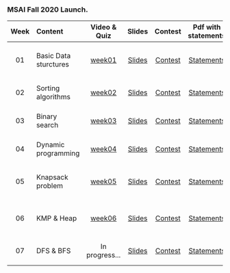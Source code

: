### MSAI Fall 2020 Launch.

| Week   | Content                | Video & Quiz | Slides | Contest | Pdf with statements | Soft Deadline |
|:------:|:-----------------------|:-------:|:-------:|:------------:|:-------------------:|:------------------:|
| 01     | Basic Data sturctures  | [week01](https://oninemipt.teachbase.ru/course_sessions/260333) | [Slides](../master/week01_basic_data_structures/MSAI.Fall.2020.L1.slides.pdf) | [Contest](https://contest.yandex.ru/contest/20638/?lang=en) | [Statements](../master/homeworks/assignment01/MSAI.Fall.2020.L1.home_assignment_statements.pdf) |  (Updated) 27.10.2020 20:00 GMT+3 |
| 02     | Sorting algorithms  | [week02](https://oninemipt.teachbase.ru/course_sessions/263210) | [Slides](../master/week02_sorting_algorithms/MSAI.Fall.2020.L2.slides.pdf) | [Contest](https://contest.yandex.ru/contest/21148/?lang=en) | [Statements](../master/homeworks/assignment02/MSAI.Fall.2020.L2.home_assignment_statements.pdf) |  27.10.2020 20:00 GMT+3 |
| 03     | Binary search | [week03](https://oninemipt.teachbase.ru/course_sessions/265141) | [Slides](../master/week03_binary_search/MSAI.Fall.2020.L3.slides.pdf) | [Contest](https://contest.yandex.ru/contest/21556/?lang=en) | [Statements](../master/homeworks/assignment03/MSAI.Fall.2020.L3.home_assignment_statements.pdf) |  03.11.2020 20:00 GMT+3 |
| 04     | Dynamic programming | [week04](https://oninemipt.teachbase.ru/course_sessions/268989) | [Slides](../master/week04_dynamic_programming/MSAI.Fall.2020.L4.slides.pdf) | [Contest](https://contest.yandex.ru/contest/21842/?lang=en) | [Statements](../master/homeworks/assignment04/MSAI.Fall.2020.L4.home_assignment_statements.pdf) |  10.11.2020 20:00 GMT+3 |
| 05     | Knapsack problem | [week05](https://oninemipt.teachbase.ru/course_sessions/272170) | [Slides](../master/week05_knapsack/MSAI.Fall.2020.L5.slides.pdf) | [Contest](https://contest.yandex.ru/contest/22229/?lang=en) | [Statements](../master/homeworks/assignment05/MSAI.Fall.2020.L5.home_assignment_statements.pdf) |  (Updated) 24.11.2020 20:00 GMT+3 |
| 06     | KMP & Heap | [week06](https://oninemipt.teachbase.ru/course_sessions/274494) | [Slides](../master/week06_kmp_heap/MSAI.Fall.2020.L6.slides.pdf) | [Contest](https://contest.yandex.ru/contest/22650/?lang=en) | [Statements](../master/homeworks/assignment06/MSAI.Fall.2020.L6.home_assignment_statements.pdf) |  (Updated) 01.12.2020 20:00 GMT+3 |
| 07     | DFS & BFS | In progress... | [Slides](../master/week07_dfs_bfs/MSAI.Fall.2020.L7.slides.pdf) | [Contest](https://contest.yandex.ru/contest/23000/?lang=en) | [Statements](../master/homeworks/assignment07/MSAI.Fall.2020.L7.home_assignment_statements.pdf) |  01.12.2020 20:00 GMT+3 |

